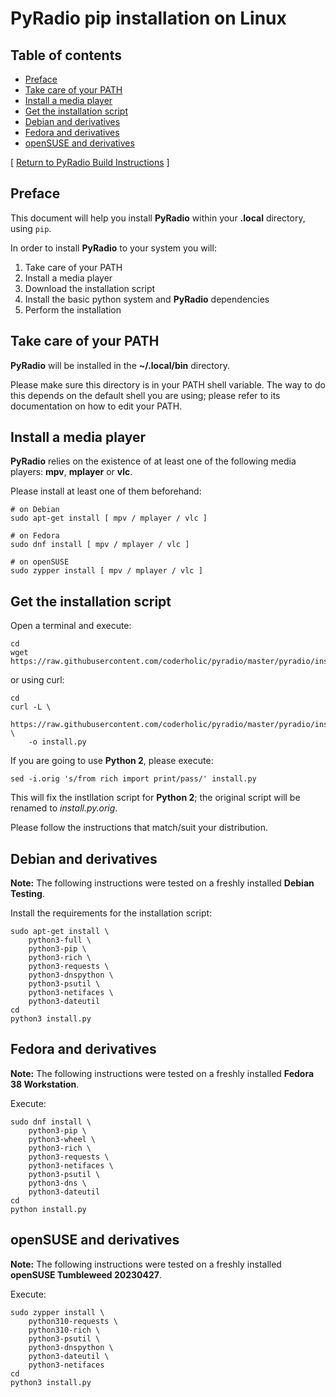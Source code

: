 # PyRadio pip installation on Linux

## Table of contents
<!-- vim-markdown-toc Marked -->

* [Preface](#preface)
* [Take care of your PATH](#take-care-of-your-path)
* [Install a media player](#install-a-media-player)
* [Get the installation script](#get-the-installation-script)
* [Debian and derivatives](#debian-and-derivatives)
* [Fedora and derivatives](#fedora-and-derivatives)
* [openSUSE and derivatives](#opensuse-and-derivatives)

<!-- vim-markdown-toc -->

[ [Return to PyRadio Build Instructions](build.md#installation-guides) ]

## Preface

This document will help you install **PyRadio** within your **.local** directory, using `pip`.

In order to install **PyRadio** to your system you will:

1. Take care of your PATH
2. Install a media player
1. Download the installation script
2. Install the basic python system and **PyRadio** dependencies
3. Perform the installation


## Take care of your PATH

**PyRadio** will be installed in the **~/.local/bin** directory.

Please make sure this directory is in your PATH shell variable. The way to do this depends on the default shell you are using; please refer to its documentation on how to edit your PATH.

## Install a media player

**PyRadio** relies on the existence of at least one of the following media players: **mpv**, **mplayer** or **vlc**.

Please install at least one of them beforehand:

```
# on Debian
sudo apt-get install [ mpv / mplayer / vlc ]

# on Fedora
sudo dnf install [ mpv / mplayer / vlc ]

# on openSUSE
sudo zypper install [ mpv / mplayer / vlc ]
```

## Get the installation script

Open a terminal and execute:

```
cd
wget https://raw.githubusercontent.com/coderholic/pyradio/master/pyradio/install.py
```

or using curl:
```
cd
curl -L \
    https://raw.githubusercontent.com/coderholic/pyradio/master/pyradio/install.py \
    -o install.py
```

If you are going to use **Python 2**, please execute:

```
sed -i.orig 's/from rich import print/pass/' install.py
```

This will fix the instllation script for **Python 2**; the original script will be renamed to *install.py.orig*.

Please follow the instructions that match/suit your distribution.

## Debian and derivatives

**Note:** The following instructions were tested on a freshly installed **Debian Testing**.

Install the requirements for the installation script:

```
sudo apt-get install \
    python3-full \
    python3-pip \
    python3-rich \
    python3-requests \
    python3-dnspython \
    python3-psutil \
    python3-netifaces \
    python3-dateutil
cd
python3 install.py
```

## Fedora and derivatives

**Note:** The following instructions were tested on a freshly installed **Fedora 38 Workstation**.

Execute:
```
sudo dnf install \
    python3-pip \
    python3-wheel \
    python3-rich \
    python3-requests \
    python3-netifaces \
    python3-psutil \
    python3-dns \
    python3-dateutil
cd
python install.py
```

## openSUSE and derivatives

**Note:** The following instructions were tested on a freshly installed **openSUSE Tumbleweed 20230427**.

Execute:

```
sudo zypper install \
    python310-requests \
    python310-rich \
    python3-psutil \
    python3-dnspython \
    python3-dateutil \
    python3-netifaces
cd
python3 install.py
```

